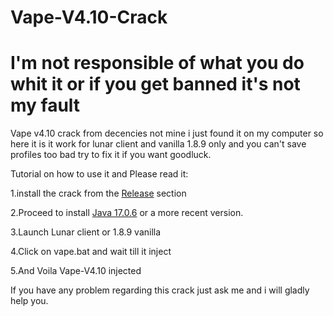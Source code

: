 # Vape-V4.10-Crack
# I'm not responsible of what you do whit it or if you get banned it's not my fault
Vape v4.10 crack from decencies not mine i just found it on my computer so here it is it work for lunar client and vanilla 1.8.9 only and you can't save profiles too bad try to fix it if you want goodluck.


Tutorial on how to use it and Please read it:

1.install the crack from the [Release](https://github.com/skody01/Vape-V4.10-Crack/releases/tag/Vape-v4.10) section

2.Proceed to install [Java 17.0.6](https://www.oracle.com/java/technologies/javase/jdk17-archive-downloads.html) or a more recent version.

3.Launch Lunar client or 1.8.9 vanilla

4.Click on vape.bat and wait till it inject

5.And Voila Vape-V4.10 injected

If you have any problem regarding this crack just ask me and i will gladly help you.
